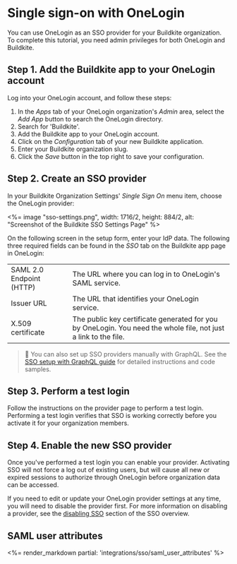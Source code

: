 # Single sign-on with OneLogin

You can use OneLogin as an SSO provider for your Buildkite organization. To complete this tutorial, you need admin privileges for both OneLogin and Buildkite.


## Step 1. Add the Buildkite app to your OneLogin account

Log into your OneLogin account, and follow these steps:

1. In the _Apps_ tab of your OneLogin organization's _Admin_ area, select the _Add App_ button to search the OneLogin directory.
1. Search for 'Buildkite'.
1. Add the Buildkite app to your OneLogin account.
1. Click on the _Configuration_ tab of your new Buildkite application.
1. Enter your Buildkite organization slug.
1. Click the _Save_ button in the top right to save your configuration.

## Step 2. Create an SSO provider

In your Buildkite Organization Settings' _Single Sign On_ menu item, choose the OneLogin provider:

<%= image "sso-settings.png", width: 1716/2, height: 884/2, alt: "Screenshot of the Buildkite SSO Settings Page" %>

On the following screen in the setup form, enter your IdP data. The following three required fields can be found in the _SSO_ tab on the Buildkite app page in OneLogin:

<table>
    <tr>
        <td>SAML 2.0 Endpoint (HTTP)</td>
        <td>
            The URL where you can log in to OneLogin's SAML service.
        </td>
    </tr>
    <tr>
        <td>Issuer URL</td>
        <td>
            The URL that identifies your OneLogin service.
        </td>
    </tr>
    <tr>
        <td>X.509 certificate</td>
        <td>
            The public key certificate generated for you by OneLogin. You need the whole file, not just a link to the file.
        </td>
    </tr>
</table>

>📘 You can also set up SSO providers manually with GraphQL.
> See the <a href="/docs/integrations/sso/sso-setup-with-graphql">SSO setup with GraphQL guide</a> for detailed instructions and code samples.

## Step 3. Perform a test login

Follow the instructions on the provider page to perform a test login. Performing a test login verifies that SSO is working correctly before you activate it for your organization members.

## Step 4. Enable the new SSO provider

Once you've performed a test login you can enable your provider. Activating SSO will not force a log out of existing users, but will cause all new or expired sessions to authorize through OneLogin before organization data can be accessed.

If you need to edit or update your OneLogin provider settings at any time, you will need to disable the provider first. For more information on disabling a provider, see the [disabling SSO](/docs/integrations/sso#disabling-and-removing-sso) section of the SSO overview.

## SAML user attributes

<%= render_markdown partial: 'integrations/sso/saml_user_attributes' %>
